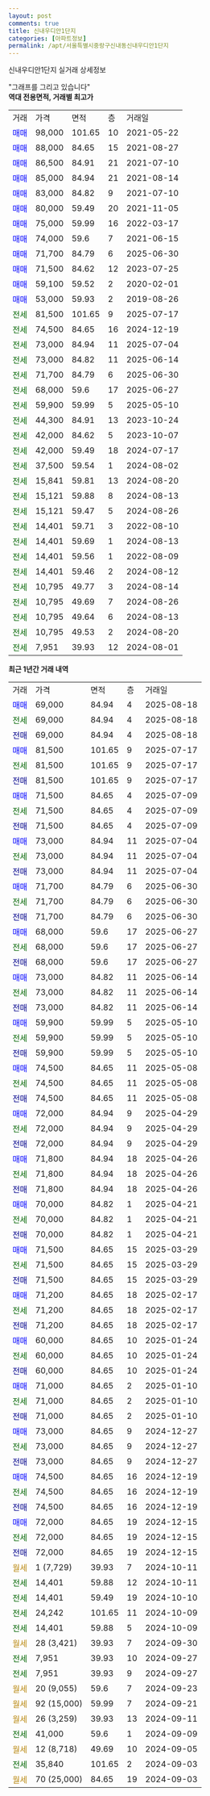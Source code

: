 ```yaml
---
layout: post
comments: true
title: 신내우디안1단지
categories: [아파트정보]
permalink: /apt/서울특별시중랑구신내동신내우디안1단지
---
```


신내우디안1단지 실거래 상세정보

<script type="text/javascript">
  google.charts.load('current', {'packages':['line', 'corechart']});
  google.charts.setOnLoadCallback(drawChart);

  function drawChart() {
    var data = new google.visualization.DataTable();
    data.addColumn('date', '거래일');
    data.addColumn('number', "매매");
    data.addColumn('number', "전세");
    data.addColumn('number', "전매");

    data.addRows([[new Date(Date.parse("2025-08-18")), 69000, null, null], [new Date(Date.parse("2025-08-18")), null, 69000, null], [new Date(Date.parse("2025-08-18")), null, null, 69000], [new Date(Date.parse("2025-07-17")), 81500, null, null], [new Date(Date.parse("2025-07-17")), null, 81500, null], [new Date(Date.parse("2025-07-17")), null, null, 81500], [new Date(Date.parse("2025-07-09")), 71500, null, null], [new Date(Date.parse("2025-07-09")), null, 71500, null], [new Date(Date.parse("2025-07-09")), null, null, 71500], [new Date(Date.parse("2025-07-04")), 73000, null, null], [new Date(Date.parse("2025-07-04")), null, 73000, null], [new Date(Date.parse("2025-07-04")), null, null, 73000], [new Date(Date.parse("2025-06-30")), 71700, null, null], [new Date(Date.parse("2025-06-30")), null, 71700, null], [new Date(Date.parse("2025-06-30")), null, null, 71700], [new Date(Date.parse("2025-06-27")), 68000, null, null], [new Date(Date.parse("2025-06-27")), null, 68000, null], [new Date(Date.parse("2025-06-27")), null, null, 68000], [new Date(Date.parse("2025-06-14")), 73000, null, null], [new Date(Date.parse("2025-06-14")), null, 73000, null], [new Date(Date.parse("2025-06-14")), null, null, 73000], [new Date(Date.parse("2025-05-10")), 59900, null, null], [new Date(Date.parse("2025-05-10")), null, 59900, null], [new Date(Date.parse("2025-05-10")), null, null, 59900], [new Date(Date.parse("2025-05-08")), 74500, null, null], [new Date(Date.parse("2025-05-08")), null, 74500, null], [new Date(Date.parse("2025-05-08")), null, null, 74500], [new Date(Date.parse("2025-04-29")), 72000, null, null], [new Date(Date.parse("2025-04-29")), null, 72000, null], [new Date(Date.parse("2025-04-29")), null, null, 72000], [new Date(Date.parse("2025-04-26")), 71800, null, null], [new Date(Date.parse("2025-04-26")), null, 71800, null], [new Date(Date.parse("2025-04-26")), null, null, 71800], [new Date(Date.parse("2025-04-21")), 70000, null, null], [new Date(Date.parse("2025-04-21")), null, 70000, null], [new Date(Date.parse("2025-04-21")), null, null, 70000], [new Date(Date.parse("2025-03-29")), 71500, null, null], [new Date(Date.parse("2025-03-29")), null, 71500, null], [new Date(Date.parse("2025-03-29")), null, null, 71500], [new Date(Date.parse("2025-02-17")), 71200, null, null], [new Date(Date.parse("2025-02-17")), null, 71200, null], [new Date(Date.parse("2025-02-17")), null, null, 71200], [new Date(Date.parse("2025-01-24")), 60000, null, null], [new Date(Date.parse("2025-01-24")), null, 60000, null], [new Date(Date.parse("2025-01-24")), null, null, 60000], [new Date(Date.parse("2025-01-10")), 71000, null, null], [new Date(Date.parse("2025-01-10")), null, 71000, null], [new Date(Date.parse("2025-01-10")), null, null, 71000], [new Date(Date.parse("2024-12-27")), 73000, null, null], [new Date(Date.parse("2024-12-27")), null, 73000, null], [new Date(Date.parse("2024-12-27")), null, null, 73000], [new Date(Date.parse("2024-12-19")), 74500, null, null], [new Date(Date.parse("2024-12-19")), null, 74500, null], [new Date(Date.parse("2024-12-19")), null, null, 74500], [new Date(Date.parse("2024-12-15")), 72000, null, null], [new Date(Date.parse("2024-12-15")), null, 72000, null], [new Date(Date.parse("2024-12-15")), null, null, 72000], [new Date(Date.parse("2024-10-11")), null, null, null], [new Date(Date.parse("2024-10-11")), null, 14401, null], [new Date(Date.parse("2024-10-10")), null, 14401, null], [new Date(Date.parse("2024-10-09")), null, 24242, null], [new Date(Date.parse("2024-10-09")), null, 14401, null], [new Date(Date.parse("2024-09-30")), null, null, null], [new Date(Date.parse("2024-09-27")), null, 7951, null], [new Date(Date.parse("2024-09-27")), null, 7951, null], [new Date(Date.parse("2024-09-23")), null, null, null], [new Date(Date.parse("2024-09-21")), null, null, null], [new Date(Date.parse("2024-09-11")), null, null, null], [new Date(Date.parse("2024-09-09")), null, 41000, null], [new Date(Date.parse("2024-09-05")), null, null, null], [new Date(Date.parse("2024-09-03")), null, 35840, null], [new Date(Date.parse("2024-09-03")), null, null, null]]);

    var options = {
      hAxis: {
        format: 'yyyy/MM/dd'
      },    
      lineWidth: 0,
      pointsVisible: true,    
      title: '최근 1년간 유형별 실거래가 분포',
      legend: { position: 'bottom' }
    };

    var formatter = new google.visualization.NumberFormat({pattern:'###,###'} );
    formatter.format(data, 1);
    formatter.format(data, 2);
    
    setTimeout(function() {
        var chart = new google.visualization.LineChart(document.getElementById('columnchart_material'));
        chart.draw(data, (options));
        document.getElementById('loading').style.display = 'none';
    }, 200);
  }
</script>


<div id="loading" style="z-index:20; display: block; margin-left: 0px">"그래프를 그리고 있습니다"</div>
<div id="columnchart_material" style="width: 95%; margin-left: 0px; display: block"></div>
<!-- contents start -->
<b>역대 전용면적, 거래별 최고가</b>
<table class="sortable">
    <tr>
      <td>거래</td>
      <td>가격</td>
      <td>면적</td>
      <td>층</td>
      <td>거래일</td>
    </tr>
        <tr>
          <td><a style="color: blue">매매</a></td>
          <td>98,000</td>
          <td>101.65</td>
          <td>10</td>
          <td>2021-05-22</td>
        </tr>            <tr>
          <td><a style="color: blue">매매</a></td>
          <td>88,000</td>
          <td>84.65</td>
          <td>15</td>
          <td>2021-08-27</td>
        </tr>            <tr>
          <td><a style="color: blue">매매</a></td>
          <td>86,500</td>
          <td>84.91</td>
          <td>21</td>
          <td>2021-07-10</td>
        </tr>            <tr>
          <td><a style="color: blue">매매</a></td>
          <td>85,000</td>
          <td>84.94</td>
          <td>21</td>
          <td>2021-08-14</td>
        </tr>            <tr>
          <td><a style="color: blue">매매</a></td>
          <td>83,000</td>
          <td>84.82</td>
          <td>9</td>
          <td>2021-07-10</td>
        </tr>            <tr>
          <td><a style="color: blue">매매</a></td>
          <td>80,000</td>
          <td>59.49</td>
          <td>20</td>
          <td>2021-11-05</td>
        </tr>            <tr>
          <td><a style="color: blue">매매</a></td>
          <td>75,000</td>
          <td>59.99</td>
          <td>16</td>
          <td>2022-03-17</td>
        </tr>            <tr>
          <td><a style="color: blue">매매</a></td>
          <td>74,000</td>
          <td>59.6</td>
          <td>7</td>
          <td>2021-06-15</td>
        </tr>            <tr>
          <td><a style="color: blue">매매</a></td>
          <td>71,700</td>
          <td>84.79</td>
          <td>6</td>
          <td>2025-06-30</td>
        </tr>            <tr>
          <td><a style="color: blue">매매</a></td>
          <td>71,500</td>
          <td>84.62</td>
          <td>12</td>
          <td>2023-07-25</td>
        </tr>            <tr>
          <td><a style="color: blue">매매</a></td>
          <td>59,100</td>
          <td>59.52</td>
          <td>2</td>
          <td>2020-02-01</td>
        </tr>            <tr>
          <td><a style="color: blue">매매</a></td>
          <td>53,000</td>
          <td>59.93</td>
          <td>2</td>
          <td>2019-08-26</td>
        </tr>        
        <tr>
              <td><a style="color: darkgreen">전세</a></td>
              <td>81,500</td>
              <td>101.65</td>
              <td>9</td>
              <td>2025-07-17</td>
            </tr>            <tr>
              <td><a style="color: darkgreen">전세</a></td>
              <td>74,500</td>
              <td>84.65</td>
              <td>16</td>
              <td>2024-12-19</td>
            </tr>            <tr>
              <td><a style="color: darkgreen">전세</a></td>
              <td>73,000</td>
              <td>84.94</td>
              <td>11</td>
              <td>2025-07-04</td>
            </tr>            <tr>
              <td><a style="color: darkgreen">전세</a></td>
              <td>73,000</td>
              <td>84.82</td>
              <td>11</td>
              <td>2025-06-14</td>
            </tr>            <tr>
              <td><a style="color: darkgreen">전세</a></td>
              <td>71,700</td>
              <td>84.79</td>
              <td>6</td>
              <td>2025-06-30</td>
            </tr>            <tr>
              <td><a style="color: darkgreen">전세</a></td>
              <td>68,000</td>
              <td>59.6</td>
              <td>17</td>
              <td>2025-06-27</td>
            </tr>            <tr>
              <td><a style="color: darkgreen">전세</a></td>
              <td>59,900</td>
              <td>59.99</td>
              <td>5</td>
              <td>2025-05-10</td>
            </tr>            <tr>
              <td><a style="color: darkgreen">전세</a></td>
              <td>44,300</td>
              <td>84.91</td>
              <td>13</td>
              <td>2023-10-24</td>
            </tr>            <tr>
              <td><a style="color: darkgreen">전세</a></td>
              <td>42,000</td>
              <td>84.62</td>
              <td>5</td>
              <td>2023-10-07</td>
            </tr>            <tr>
              <td><a style="color: darkgreen">전세</a></td>
              <td>42,000</td>
              <td>59.49</td>
              <td>18</td>
              <td>2024-07-17</td>
            </tr>            <tr>
              <td><a style="color: darkgreen">전세</a></td>
              <td>37,500</td>
              <td>59.54</td>
              <td>1</td>
              <td>2024-08-02</td>
            </tr>            <tr>
              <td><a style="color: darkgreen">전세</a></td>
              <td>15,841</td>
              <td>59.81</td>
              <td>13</td>
              <td>2024-08-20</td>
            </tr>            <tr>
              <td><a style="color: darkgreen">전세</a></td>
              <td>15,121</td>
              <td>59.88</td>
              <td>8</td>
              <td>2024-08-13</td>
            </tr>            <tr>
              <td><a style="color: darkgreen">전세</a></td>
              <td>15,121</td>
              <td>59.47</td>
              <td>5</td>
              <td>2024-08-26</td>
            </tr>            <tr>
              <td><a style="color: darkgreen">전세</a></td>
              <td>14,401</td>
              <td>59.71</td>
              <td>3</td>
              <td>2022-08-10</td>
            </tr>            <tr>
              <td><a style="color: darkgreen">전세</a></td>
              <td>14,401</td>
              <td>59.69</td>
              <td>1</td>
              <td>2024-08-13</td>
            </tr>            <tr>
              <td><a style="color: darkgreen">전세</a></td>
              <td>14,401</td>
              <td>59.56</td>
              <td>1</td>
              <td>2022-08-09</td>
            </tr>            <tr>
              <td><a style="color: darkgreen">전세</a></td>
              <td>14,401</td>
              <td>59.46</td>
              <td>2</td>
              <td>2024-08-12</td>
            </tr>            <tr>
              <td><a style="color: darkgreen">전세</a></td>
              <td>10,795</td>
              <td>49.77</td>
              <td>3</td>
              <td>2024-08-14</td>
            </tr>            <tr>
              <td><a style="color: darkgreen">전세</a></td>
              <td>10,795</td>
              <td>49.69</td>
              <td>7</td>
              <td>2024-08-26</td>
            </tr>            <tr>
              <td><a style="color: darkgreen">전세</a></td>
              <td>10,795</td>
              <td>49.64</td>
              <td>6</td>
              <td>2024-08-13</td>
            </tr>            <tr>
              <td><a style="color: darkgreen">전세</a></td>
              <td>10,795</td>
              <td>49.53</td>
              <td>2</td>
              <td>2024-08-20</td>
            </tr>            <tr>
              <td><a style="color: darkgreen">전세</a></td>
              <td>7,951</td>
              <td>39.93</td>
              <td>12</td>
              <td>2024-08-01</td>
            </tr>        
    
</table>

<b>최근 1년간 거래 내역</b>

<table class="sortable">
    <tr>
      <td>거래</td>
      <td>가격</td>
      <td>면적</td>
      <td>층</td>
      <td>거래일</td>
    </tr>
    <tr>
      <td><a style="color: blue">매매</a></td>
      <td>69,000</td>
      <td>84.94</td>
      <td>4</td>
      <td>2025-08-18</td>
    </tr>          <tr>
      <td><a style="color: darkgreen">전세</a></td>
      <td>69,000</td>
      <td>84.94</td>
      <td>4</td>
      <td>2025-08-18</td>
    </tr>          <tr>
      <td><a style="color: darkblue">전매</a></td>
      <td>69,000</td>
      <td>84.94</td>
      <td>4</td>
      <td>2025-08-18</td>
    </tr>          <tr>
      <td><a style="color: blue">매매</a></td>
      <td>81,500</td>
      <td>101.65</td>
      <td>9</td>
      <td>2025-07-17</td>
    </tr>          <tr>
      <td><a style="color: darkgreen">전세</a></td>
      <td>81,500</td>
      <td>101.65</td>
      <td>9</td>
      <td>2025-07-17</td>
    </tr>          <tr>
      <td><a style="color: darkblue">전매</a></td>
      <td>81,500</td>
      <td>101.65</td>
      <td>9</td>
      <td>2025-07-17</td>
    </tr>          <tr>
      <td><a style="color: blue">매매</a></td>
      <td>71,500</td>
      <td>84.65</td>
      <td>4</td>
      <td>2025-07-09</td>
    </tr>          <tr>
      <td><a style="color: darkgreen">전세</a></td>
      <td>71,500</td>
      <td>84.65</td>
      <td>4</td>
      <td>2025-07-09</td>
    </tr>          <tr>
      <td><a style="color: darkblue">전매</a></td>
      <td>71,500</td>
      <td>84.65</td>
      <td>4</td>
      <td>2025-07-09</td>
    </tr>          <tr>
      <td><a style="color: blue">매매</a></td>
      <td>73,000</td>
      <td>84.94</td>
      <td>11</td>
      <td>2025-07-04</td>
    </tr>          <tr>
      <td><a style="color: darkgreen">전세</a></td>
      <td>73,000</td>
      <td>84.94</td>
      <td>11</td>
      <td>2025-07-04</td>
    </tr>          <tr>
      <td><a style="color: darkblue">전매</a></td>
      <td>73,000</td>
      <td>84.94</td>
      <td>11</td>
      <td>2025-07-04</td>
    </tr>          <tr>
      <td><a style="color: blue">매매</a></td>
      <td>71,700</td>
      <td>84.79</td>
      <td>6</td>
      <td>2025-06-30</td>
    </tr>          <tr>
      <td><a style="color: darkgreen">전세</a></td>
      <td>71,700</td>
      <td>84.79</td>
      <td>6</td>
      <td>2025-06-30</td>
    </tr>          <tr>
      <td><a style="color: darkblue">전매</a></td>
      <td>71,700</td>
      <td>84.79</td>
      <td>6</td>
      <td>2025-06-30</td>
    </tr>          <tr>
      <td><a style="color: blue">매매</a></td>
      <td>68,000</td>
      <td>59.6</td>
      <td>17</td>
      <td>2025-06-27</td>
    </tr>          <tr>
      <td><a style="color: darkgreen">전세</a></td>
      <td>68,000</td>
      <td>59.6</td>
      <td>17</td>
      <td>2025-06-27</td>
    </tr>          <tr>
      <td><a style="color: darkblue">전매</a></td>
      <td>68,000</td>
      <td>59.6</td>
      <td>17</td>
      <td>2025-06-27</td>
    </tr>          <tr>
      <td><a style="color: blue">매매</a></td>
      <td>73,000</td>
      <td>84.82</td>
      <td>11</td>
      <td>2025-06-14</td>
    </tr>          <tr>
      <td><a style="color: darkgreen">전세</a></td>
      <td>73,000</td>
      <td>84.82</td>
      <td>11</td>
      <td>2025-06-14</td>
    </tr>          <tr>
      <td><a style="color: darkblue">전매</a></td>
      <td>73,000</td>
      <td>84.82</td>
      <td>11</td>
      <td>2025-06-14</td>
    </tr>          <tr>
      <td><a style="color: blue">매매</a></td>
      <td>59,900</td>
      <td>59.99</td>
      <td>5</td>
      <td>2025-05-10</td>
    </tr>          <tr>
      <td><a style="color: darkgreen">전세</a></td>
      <td>59,900</td>
      <td>59.99</td>
      <td>5</td>
      <td>2025-05-10</td>
    </tr>          <tr>
      <td><a style="color: darkblue">전매</a></td>
      <td>59,900</td>
      <td>59.99</td>
      <td>5</td>
      <td>2025-05-10</td>
    </tr>          <tr>
      <td><a style="color: blue">매매</a></td>
      <td>74,500</td>
      <td>84.65</td>
      <td>11</td>
      <td>2025-05-08</td>
    </tr>          <tr>
      <td><a style="color: darkgreen">전세</a></td>
      <td>74,500</td>
      <td>84.65</td>
      <td>11</td>
      <td>2025-05-08</td>
    </tr>          <tr>
      <td><a style="color: darkblue">전매</a></td>
      <td>74,500</td>
      <td>84.65</td>
      <td>11</td>
      <td>2025-05-08</td>
    </tr>          <tr>
      <td><a style="color: blue">매매</a></td>
      <td>72,000</td>
      <td>84.94</td>
      <td>9</td>
      <td>2025-04-29</td>
    </tr>          <tr>
      <td><a style="color: darkgreen">전세</a></td>
      <td>72,000</td>
      <td>84.94</td>
      <td>9</td>
      <td>2025-04-29</td>
    </tr>          <tr>
      <td><a style="color: darkblue">전매</a></td>
      <td>72,000</td>
      <td>84.94</td>
      <td>9</td>
      <td>2025-04-29</td>
    </tr>          <tr>
      <td><a style="color: blue">매매</a></td>
      <td>71,800</td>
      <td>84.94</td>
      <td>18</td>
      <td>2025-04-26</td>
    </tr>          <tr>
      <td><a style="color: darkgreen">전세</a></td>
      <td>71,800</td>
      <td>84.94</td>
      <td>18</td>
      <td>2025-04-26</td>
    </tr>          <tr>
      <td><a style="color: darkblue">전매</a></td>
      <td>71,800</td>
      <td>84.94</td>
      <td>18</td>
      <td>2025-04-26</td>
    </tr>          <tr>
      <td><a style="color: blue">매매</a></td>
      <td>70,000</td>
      <td>84.82</td>
      <td>1</td>
      <td>2025-04-21</td>
    </tr>          <tr>
      <td><a style="color: darkgreen">전세</a></td>
      <td>70,000</td>
      <td>84.82</td>
      <td>1</td>
      <td>2025-04-21</td>
    </tr>          <tr>
      <td><a style="color: darkblue">전매</a></td>
      <td>70,000</td>
      <td>84.82</td>
      <td>1</td>
      <td>2025-04-21</td>
    </tr>          <tr>
      <td><a style="color: blue">매매</a></td>
      <td>71,500</td>
      <td>84.65</td>
      <td>15</td>
      <td>2025-03-29</td>
    </tr>          <tr>
      <td><a style="color: darkgreen">전세</a></td>
      <td>71,500</td>
      <td>84.65</td>
      <td>15</td>
      <td>2025-03-29</td>
    </tr>          <tr>
      <td><a style="color: darkblue">전매</a></td>
      <td>71,500</td>
      <td>84.65</td>
      <td>15</td>
      <td>2025-03-29</td>
    </tr>          <tr>
      <td><a style="color: blue">매매</a></td>
      <td>71,200</td>
      <td>84.65</td>
      <td>18</td>
      <td>2025-02-17</td>
    </tr>          <tr>
      <td><a style="color: darkgreen">전세</a></td>
      <td>71,200</td>
      <td>84.65</td>
      <td>18</td>
      <td>2025-02-17</td>
    </tr>          <tr>
      <td><a style="color: darkblue">전매</a></td>
      <td>71,200</td>
      <td>84.65</td>
      <td>18</td>
      <td>2025-02-17</td>
    </tr>          <tr>
      <td><a style="color: blue">매매</a></td>
      <td>60,000</td>
      <td>84.65</td>
      <td>10</td>
      <td>2025-01-24</td>
    </tr>          <tr>
      <td><a style="color: darkgreen">전세</a></td>
      <td>60,000</td>
      <td>84.65</td>
      <td>10</td>
      <td>2025-01-24</td>
    </tr>          <tr>
      <td><a style="color: darkblue">전매</a></td>
      <td>60,000</td>
      <td>84.65</td>
      <td>10</td>
      <td>2025-01-24</td>
    </tr>          <tr>
      <td><a style="color: blue">매매</a></td>
      <td>71,000</td>
      <td>84.65</td>
      <td>2</td>
      <td>2025-01-10</td>
    </tr>          <tr>
      <td><a style="color: darkgreen">전세</a></td>
      <td>71,000</td>
      <td>84.65</td>
      <td>2</td>
      <td>2025-01-10</td>
    </tr>          <tr>
      <td><a style="color: darkblue">전매</a></td>
      <td>71,000</td>
      <td>84.65</td>
      <td>2</td>
      <td>2025-01-10</td>
    </tr>          <tr>
      <td><a style="color: blue">매매</a></td>
      <td>73,000</td>
      <td>84.65</td>
      <td>9</td>
      <td>2024-12-27</td>
    </tr>          <tr>
      <td><a style="color: darkgreen">전세</a></td>
      <td>73,000</td>
      <td>84.65</td>
      <td>9</td>
      <td>2024-12-27</td>
    </tr>          <tr>
      <td><a style="color: darkblue">전매</a></td>
      <td>73,000</td>
      <td>84.65</td>
      <td>9</td>
      <td>2024-12-27</td>
    </tr>          <tr>
      <td><a style="color: blue">매매</a></td>
      <td>74,500</td>
      <td>84.65</td>
      <td>16</td>
      <td>2024-12-19</td>
    </tr>          <tr>
      <td><a style="color: darkgreen">전세</a></td>
      <td>74,500</td>
      <td>84.65</td>
      <td>16</td>
      <td>2024-12-19</td>
    </tr>          <tr>
      <td><a style="color: darkblue">전매</a></td>
      <td>74,500</td>
      <td>84.65</td>
      <td>16</td>
      <td>2024-12-19</td>
    </tr>          <tr>
      <td><a style="color: blue">매매</a></td>
      <td>72,000</td>
      <td>84.65</td>
      <td>19</td>
      <td>2024-12-15</td>
    </tr>          <tr>
      <td><a style="color: darkgreen">전세</a></td>
      <td>72,000</td>
      <td>84.65</td>
      <td>19</td>
      <td>2024-12-15</td>
    </tr>          <tr>
      <td><a style="color: darkblue">전매</a></td>
      <td>72,000</td>
      <td>84.65</td>
      <td>19</td>
      <td>2024-12-15</td>
    </tr>          <tr>
      <td><a style="color: darkgoldenrod">월세</a></td>
      <td>1 (7,729)</td>
      <td>39.93</td>
      <td>7</td>
      <td>2024-10-11</td>
    </tr>          <tr>
      <td><a style="color: darkgreen">전세</a></td>
      <td>14,401</td>
      <td>59.88</td>
      <td>12</td>
      <td>2024-10-11</td>
    </tr>          <tr>
      <td><a style="color: darkgreen">전세</a></td>
      <td>14,401</td>
      <td>59.49</td>
      <td>19</td>
      <td>2024-10-10</td>
    </tr>          <tr>
      <td><a style="color: darkgreen">전세</a></td>
      <td>24,242</td>
      <td>101.65</td>
      <td>11</td>
      <td>2024-10-09</td>
    </tr>          <tr>
      <td><a style="color: darkgreen">전세</a></td>
      <td>14,401</td>
      <td>59.88</td>
      <td>5</td>
      <td>2024-10-09</td>
    </tr>          <tr>
      <td><a style="color: darkgoldenrod">월세</a></td>
      <td>28 (3,421)</td>
      <td>39.93</td>
      <td>7</td>
      <td>2024-09-30</td>
    </tr>          <tr>
      <td><a style="color: darkgreen">전세</a></td>
      <td>7,951</td>
      <td>39.93</td>
      <td>10</td>
      <td>2024-09-27</td>
    </tr>          <tr>
      <td><a style="color: darkgreen">전세</a></td>
      <td>7,951</td>
      <td>39.93</td>
      <td>9</td>
      <td>2024-09-27</td>
    </tr>          <tr>
      <td><a style="color: darkgoldenrod">월세</a></td>
      <td>20 (9,055)</td>
      <td>59.6</td>
      <td>7</td>
      <td>2024-09-23</td>
    </tr>          <tr>
      <td><a style="color: darkgoldenrod">월세</a></td>
      <td>92 (15,000)</td>
      <td>59.99</td>
      <td>7</td>
      <td>2024-09-21</td>
    </tr>          <tr>
      <td><a style="color: darkgoldenrod">월세</a></td>
      <td>26 (3,259)</td>
      <td>39.93</td>
      <td>13</td>
      <td>2024-09-11</td>
    </tr>          <tr>
      <td><a style="color: darkgreen">전세</a></td>
      <td>41,000</td>
      <td>59.6</td>
      <td>1</td>
      <td>2024-09-09</td>
    </tr>          <tr>
      <td><a style="color: darkgoldenrod">월세</a></td>
      <td>12 (8,718)</td>
      <td>49.69</td>
      <td>10</td>
      <td>2024-09-05</td>
    </tr>          <tr>
      <td><a style="color: darkgreen">전세</a></td>
      <td>35,840</td>
      <td>101.65</td>
      <td>2</td>
      <td>2024-09-03</td>
    </tr>          <tr>
      <td><a style="color: darkgoldenrod">월세</a></td>
      <td>70 (25,000)</td>
      <td>84.65</td>
      <td>19</td>
      <td>2024-09-03</td>
    </tr>      </table>
<!-- contents end -->    

